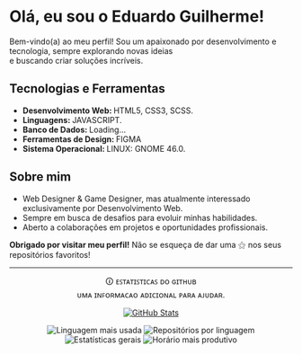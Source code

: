 # Olá, eu sou o Eduardo Guilherme!

<p>Bem-vindo(a) ao meu perfil! Sou um apaixonado por desenvolvimento e tecnologia, sempre explorando novas ideias <br> e buscando criar soluções incríveis.</p>

<div> 
  <h2>Tecnologias e Ferramentas</h2> 
  <ul> 
    <li><strong>Desenvolvimento Web: </strong>HTML5, CSS3, SCSS.</li>
    <li><strong>Linguagens: </strong>JAVASCRIPT.</li> 
    <li><strong>Banco de Dados: </strong>Loading...</li>
    <li><strong>Ferramentas de Design: </strong>FIGMA</li>
    <li><strong>Sistema Operacional: </strong>LINUX: GNOME 46.0.</li> 
  </ul> 
</div> 

<div>
  <h2>Sobre mim</h2>
  <ul>
    <li>Web Designer & Game Designer, mas atualmente interessado exclusivamente por Desenvolvimento Web.</li>
    <li>Sempre em busca de desafios para evoluir minhas habilidades.</li>
    <li>Aberto a colaborações em projetos e oportunidades profissionais.</li>
  </ul> 
</div>

**Obrigado por visitar meu perfil!** Não se esqueça de dar uma ⚝ nos seus repositórios favoritos!

---

<div>
  <p align="center">🛈 ᴇꜱᴛᴀᴛɪꜱᴛɪᴄᴀꜱ ᴅᴏ ɢɪᴛʜᴜʙ <br> ᴜᴍᴀ ɪɴꜰᴏʀᴍᴀᴄᴀᴏ ᴀᴅɪᴄɪᴏɴᴀʟ ᴘᴀʀᴀ ᴀᴊᴜᴅᴀʀ.</p>

<p align="center">
  <a href="https://github.com/vn7n24fzkq/github-profile-summary-cards">
    <img src="https://github-profile-summary-cards.vercel.app/api/cards/profile-details?username=egoficial&theme=transparent&locale=pt-br" alt="GitHub Stats">
  </a>
</p>

<p align="center">
  <img src="https://github-profile-summary-cards.vercel.app/api/cards/most-commit-language?username=egoficial&theme=transparent&locale=pt-br" alt="Linguagem mais usada">
  <img src="https://github-profile-summary-cards.vercel.app/api/cards/repos-per-language?username=egoficial&theme=transparent&locale=pt-br" alt="Repositórios por linguagem">
  <img src="https://github-profile-summary-cards.vercel.app/api/cards/stats?username=egoficial&theme=transparent&locale=pt-br" alt="Estatísticas gerais">
  <img src="https://github-profile-summary-cards.vercel.app/api/cards/productive-time?username=egoficial&theme=transparent&locale=pt-br" alt="Horário mais produtivo">
</p>
</div>
